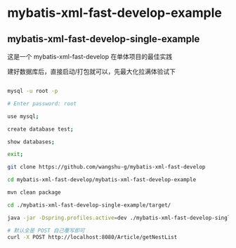 # mybatis-xml-fast-develop-example

## mybatis-xml-fast-develop-single-example

这是一个 mybatis-xml-fast-develop 在单体项目的最佳实践

建好数据库后，直接启动/打包就可以，先最大化拉满体验试下

``` sh

mysql -u root -p 

# Enter password: root

use mysql;

create database test;

show databases;

exit;

git clone https://github.com/wangshu-g/mybatis-xml-fast-develop

cd mybatis-xml-fast-develop/mybatis-xml-fast-develop-example

mvn clean package

cd ./mybatis-xml-fast-develop-single-example/target/

java -jar -Dspring.profiles.active=dev ./mybatis-xml-fast-develop-single-example-1.0-SNAPSHOT.jar

# 默认全是 POST 自己覆写即可
curl -X POST http://localhost:8080/Article/getNestList

```